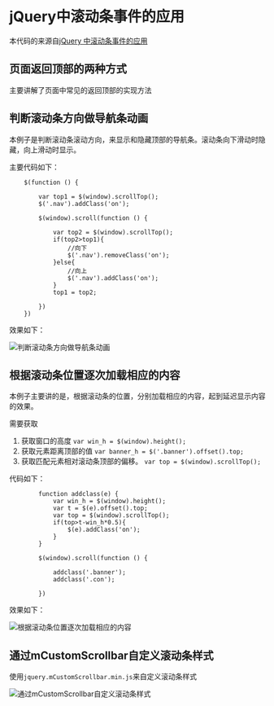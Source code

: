 # jQuery中滚动条事件的应用

本代码的来源自[jQuery 中滚动条事件的应用](http://www.jikexueyuan.com/course/2651.html)

## 页面返回顶部的两种方式

主要讲解了页面中常见的返回顶部的实现方法

## 判断滚动条方向做导航条动画

本例子是判断滚动条滚动方向，来显示和隐藏顶部的导航条。滚动条向下滑动时隐藏，向上滑动时显示。

主要代码如下：

        $(function () {

            var top1 = $(window).scrollTop();
            $('.nav').addClass('on');

            $(window).scroll(function () {

                var top2 = $(window).scrollTop();
                if(top2>top1){
                    //向下
                    $('.nav').removeClass('on');
                }else{
                    //向上
                    $('.nav').addClass('on');
                }
                top1 = top2;

            })
        })
        
效果如下：

![判断滚动条方向做导航条动画](https://github.com/windzencoder/Front/blob/master/jQuery%E4%B8%AD%E6%BB%9A%E5%8A%A8%E6%9D%A1%E4%BA%8B%E4%BB%B6%E7%9A%84%E5%BA%94%E7%94%A8/%E5%88%A4%E6%96%AD%E6%BB%9A%E5%8A%A8%E6%9D%A1%E6%96%B9%E5%90%91%E5%81%9A%E5%AF%BC%E8%88%AA%E6%9D%A1%E5%8A%A8%E7%94%BB/effect.gif)

## 根据滚动条位置逐次加载相应的内容

本例子主要讲的是，根据滚动条的位置，分别加载相应的内容，起到延迟显示内容的效果。

需要获取

1. 获取窗口的高度 `var win_h = $(window).height();`
2. 获取元素距离顶部的值 `var banner_h = $('.banner').offset().top;`
3. 获取匹配元素相对滚动条顶部的偏移。 `var top = $(window).scrollTop();`


代码如下：

            function addclass(e) {
                var win_h = $(window).height();
                var t = $(e).offset().top;
                var top = $(window).scrollTop();
                if(top>t-win_h*0.5){
                    $(e).addClass('on');
                }
            }
            
            $(window).scroll(function () {

                addclass('.banner');
                addclass('.con');

            })


效果如下：

![根据滚动条位置逐次加载相应的内容](https://github.com/windzencoder/Front/blob/master/jQuery%E4%B8%AD%E6%BB%9A%E5%8A%A8%E6%9D%A1%E4%BA%8B%E4%BB%B6%E7%9A%84%E5%BA%94%E7%94%A8/%E6%A0%B9%E6%8D%AE%E6%BB%9A%E5%8A%A8%E6%9D%A1%E4%BD%8D%E7%BD%AE%E9%80%90%E6%AC%A1%E5%8A%A0%E8%BD%BD%E7%9B%B8%E5%BA%94%E7%9A%84%E5%86%85%E5%AE%B9/effect.gif)

## 通过mCustomScrollbar自定义滚动条样式

使用`jquery.mCustomScrollbar.min.js`来自定义滚动条样式

![通过mCustomScrollbar自定义滚动条样式](https://github.com/windzencoder/Front/blob/master/jQuery%E4%B8%AD%E6%BB%9A%E5%8A%A8%E6%9D%A1%E4%BA%8B%E4%BB%B6%E7%9A%84%E5%BA%94%E7%94%A8/%20%E9%80%9A%E8%BF%87mCustomScrollbar%E8%87%AA%E5%AE%9A%E4%B9%89%E6%BB%9A%E5%8A%A8%E6%9D%A1%E6%A0%B7%E5%BC%8F/effect.png)





















